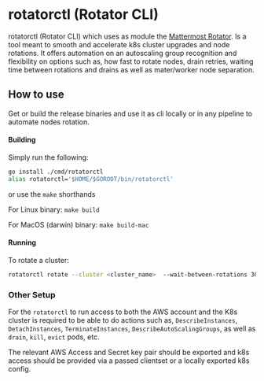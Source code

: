 # rotatorctl (Rotator CLI)

rotatorctl (Rotator CLI) which uses as module the [Mattermost Rotator]("github.com/mattermost/rotator/rotator"). Is a tool meant to smooth and accelerate k8s cluster upgrades and node rotations. It offers automation on an autoscaling group recognition and flexibility on options such as, how fast to rotate nodes, drain retries, waiting time between rotations and drains as well as mater/worker node separation.

## How to use

Get or build the release binaries and use it as cli locally or in any pipeline to automate nodes rotation.

#### Building

Simply run the following:

```bash
go install ./cmd/rotatorctl
alias rotatorctl='$HOME/$GOROOT/bin/rotatorctl'
```
or use the `make` shorthands

For Linux binary:
`make build`

For MacOS (darwin) binary:
`make build-mac`

#### Running

To rotate a cluster:
```bash
rotatorctl rotate --cluster <cluster_name>  --wait-between-rotations 30 --wait-between-drains 60 --max-scaling 4 --evict-grace-period 30
```

### Other Setup

For the `rotatorctl` to run access to both the AWS account and the K8s cluster is required to be able to do actions such as, `DescribeInstances`, `DetachInstances`, `TerminateInstances`, `DescribeAutoScalingGroups`, as well as `drain`, `kill`, `evict` pods, etc.

The relevant AWS Access and Secret key pair should be exported and k8s access should be provided via a passed clientset or a locally exported k8s config. 
